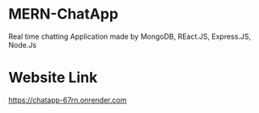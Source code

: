 # MERN-ChatApp
Real time chatting Application made by MongoDB, REact.JS, Express.JS, Node.Js 

# Website Link
https://chatapp-67rn.onrender.com
